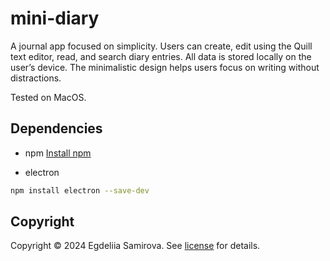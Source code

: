 # mini-diary

A journal app focused on simplicity. Users can create, edit using the Quill text editor, 
read, and search diary entries. All data is stored locally on the user’s device. 
The minimalistic design helps users focus on writing without distractions.

Tested on MacOS. 
## Dependencies
- npm
[Install npm](https://docs.npmjs.com/downloading-and-installing-node-js-and-npm)

- electron
```bash
npm install electron --save-dev
```

## Copyright
Copyright © 2024 Egdeliia Samirova. See [license](LICENSE) for details.
